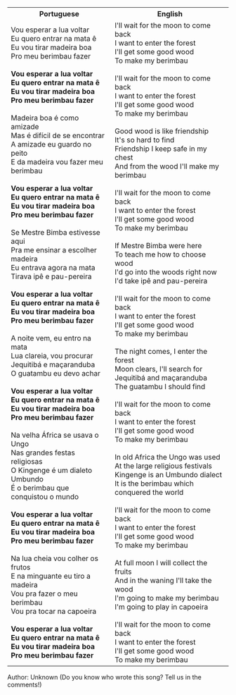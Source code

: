<table class="capoeira-table">
    <tr class="header-row">
        <th>Portuguese</th>
        <th>English</th>
    </tr>
    <tr>
        <td>Vou esperar a lua voltar<br>Eu quero entrar na mata ê<br>Eu vou tirar madeira boa<br>Pro meu berimbau fazer<br><br><strong>Vou esperar a lua voltar<br>Eu quero entrar na mata ê<br>Eu vou tirar madeira boa<br>Pro meu berimbau fazer</strong><br><br>Madeira boa é como amizade<br>Mas é difícil de se encontrar<br>A amizade eu guardo no peito<br>E da madeira vou fazer meu berimbau<br><br><strong>Vou esperar a lua voltar<br>Eu quero entrar na mata ê<br>Eu vou tirar madeira boa<br>Pro meu berimbau fazer</strong><br><br>Se Mestre Bimba estivesse aqui<br>Pra me ensinar a escolher madeira<br>Eu entrava agora na mata<br>Tirava ipê e pau-pereira<br><br><strong>Vou esperar a lua voltar<br>Eu quero entrar na mata ê<br>Eu vou tirar madeira boa<br>Pro meu berimbau fazer</strong><br><br>A noite vem, eu entro na mata<br>Lua clareia, vou procurar<br>Jequitibá e maçaranduba<br>O guatambu eu devo achar<br><strong><br>Vou esperar a lua voltar<br>Eu quero entrar na mata ê<br>Eu vou tirar madeira boa<br>Pro meu berimbau fazer</strong><br><br>Na velha África se usava o Ungo<br>Nas grandes festas religiosas<br>O Kingenge é um dialeto Umbundo<br>É o berimbau que conquistou o mundo<br><br><strong>Vou esperar a lua voltar<br>Eu quero entrar na mata ê<br>Eu vou tirar madeira boa<br>Pro meu berimbau fazer</strong><br><br>Na lua cheia vou colher os frutos<br>E na minguante eu tiro a madeira<br>Vou pra fazer o meu berimbau<br>Vou pra tocar na capoeira<br><br><strong>Vou esperar a lua voltar<br>Eu quero entrar na mata ê<br>Eu vou tirar madeira boa<br>Pro meu berimbau fazer</strong></td>
        <td>I'll wait for the moon to come back<br>I want to enter the forest<br>I'll get some good wood<br>To make my berimbau<br><br>I'll wait for the moon to come back<br>I want to enter the forest<br>I'll get some good wood<br>To make my berimbau<br><br>Good wood is like friendship<br>It's so hard to find<br>Friendship I keep safe in my chest<br>And from the wood I'll make my berimbau<br><br>I'll wait for the moon to come back<br>I want to enter the forest<br>I'll get some good wood<br>To make my berimbau<br><br>If Mestre Bimba were here<br>To teach me how to choose wood<br>I'd go into the woods right now<br>I'd take ipê and pau-pereira<br><br>I'll wait for the moon to come back<br>I want to enter the forest<br>I'll get some good wood<br>To make my berimbau<br><br>The night comes, I enter the forest<br>Moon clears, I'll search for<br>Jequitibá and maçaranduba<br>The guatambu I should find<br><br>I'll wait for the moon to come back<br>I want to enter the forest<br>I'll get some good wood<br>To make my berimbau<br><br>In old Africa the Ungo was used<br>At the large religious festivals<br>Kingenge is an Umbundo dialect<br>It is the berimbau which conquered the world<br><br>I'll wait for the moon to come back<br>I want to enter the forest<br>I'll get some good wood<br>To make my berimbau<br><br>At full moon I will collect the fruits<br>And in the waning I'll take the wood<br>I'm going to make my berimbau<br>I'm going to play in capoeira<br><br>I'll wait for the moon to come back<br>I want to enter the forest<br>I'll get some good wood<br>To make my berimbau</td>
    </tr>
</table>

<figcaption>
Author: Unknown (Do you know who wrote this song? Tell us in the comments!)
</figcaption>